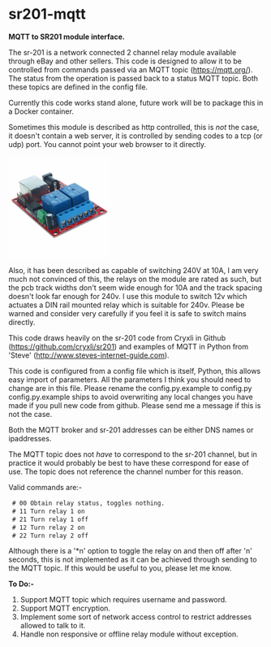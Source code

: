 # sr201-mqtt  
  
**MQTT to SR201 module interface.**  

The sr-201 is a network connected 2 channel relay module available through eBay and other sellers.
This code is designed to allow it to be controlled from commands passed via an MQTT topic 
(https://mqtt.org/). The status from the operation is passed back to a status MQTT topic. 
Both these topics are defined in the config file.

Currently this code works stand alone, future work will be to package this in a Docker container.

Sometimes this module is described as http controlled, this is *not* the case, 
it doesn't contain a web server, it is controlled by sending codes to a tcp (or udp) port.
You cannot point your web browser to it directly.

<img src="sr-201.jpg" alt="SR-201 module" width="200"/>

Also, it has been described as capable of switching 240V at 10A, I am very much not 
convinced of this, the relays on the module are rated as such, but the pcb track widths 
don't seem wide enough for 10A and the track spacing doesn't look far enough for 240v. 
I use this module to switch 12v which actuates a DIN rail mounted relay which is 
suitable for 240v.
Please be warned and consider very carefully if you feel it is safe to switch mains directly.


This code draws heavily on the sr-201 code from Cryxli in Github 
(https://github.com/cryxli/sr201) and examples of MQTT in Python 
from 'Steve' (http://www.steves-internet-guide.com).  
  

This code is configured from a config file which is itself, Python, 
this allows easy import of parameters. All the parameters I think you 
should need to change are in this file. Please rename the config.py.example to config.py
config.py.example ships to avoid overwriting any local changes you have made if you 
pull new code from github. 
Please send me a message if this is not the case.  

Both the MQTT broker and sr-201 addresses can be either DNS names or ipaddresses.

The MQTT topic does not *have* to correspond to the sr-201 channel, 
but in practice it would probably be best to have these correspond 
for ease of use. 
The topic does not reference the channel number for this reason.
  
Valid commands are:-  

	 # 00 Obtain relay status, toggles nothing. 
	 # 11 Turn relay 1 on 
	 # 21 Turn relay 1 off 
	 # 12 Turn relay 2 on 
	 # 22 Turn relay 2 off  
 
Although there is a '*n' option to toggle the relay on and then off after 'n' seconds, this is not 
implemented as it can be achieved through sending to the MQTT topic. If this would be useful to you,
please let me know.
  
  
**To Do:-**  
1. Support MQTT topic which requires username and password.
2. Support MQTT encryption.
3. Implement some sort of network access control to restrict addresses allowed to talk to it.
4. Handle non responsive or offline relay module without exception. 
